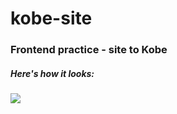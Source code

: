 # kobe-site
### Frontend practice - site to Kobe <br>
##### Here's how it looks: 
![](https://i.ibb.co/KNQqyMZ/Screenshot-2022-06-19-231817.png)
